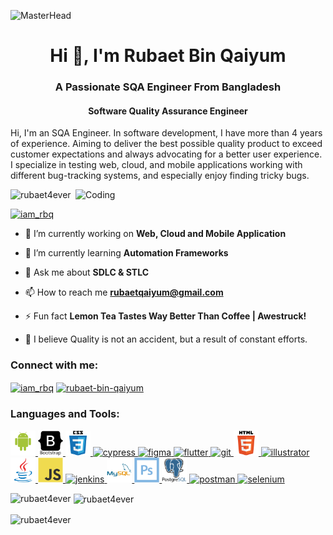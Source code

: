 ![MasterHead](https://miro.medium.com/max/828/1*dGjxCWXLPf_aeRQRdyZklQ.png)

<h1 align="center">Hi 👋, I'm Rubaet Bin Qaiyum</h1>
<h3 align="center">A Passionate SQA Engineer From Bangladesh</h3>
<h4 align="center">Software Quality Assurance Engineer</h4>

Hi, I'm an SQA Engineer. In software development, I have more than 4 years of experience. Aiming to deliver the best possible quality product to exceed customer expectations and always advocating for a better user experience. I specialize in testing web, cloud, and mobile applications working with different bug-tracking systems, and especially enjoy finding tricky bugs. 


<img align="right" alt="Coding" width="400" src="https://cdn.dribbble.com/users/1162077/screenshots/3848914/programmer.gif">

<p align="left"> <img src="https://komarev.com/ghpvc/?username=rubaet4ever&label=Profile%20views&color=0e75b6&style=flat" alt="rubaet4ever" /> </p>

<p align="left"> <a href="https://twitter.com/iam_rbq" target="blank"><img src="https://img.shields.io/twitter/follow/iam_rbq?logo=twitter&style=for-the-badge" alt="iam_rbq" /></a> </p>

- 🔭 I’m currently working on **Web, Cloud and Mobile Application**

- 🌱 I’m currently learning **Automation Frameworks**

- 💬 Ask me about **SDLC & STLC**

- 📫 How to reach me **rubaetqaiyum@gmail.com**

- ⚡ Fun fact **Lemon Tea Tastes Way Better Than Coffee | Awestruck!**

- 🔭 I believe Quality is not an accident, but a result of constant efforts.

<h3 align="left">Connect with me:</h3>
<p align="left">
<a href="https://twitter.com/iam_rbq" target="blank"><img align="center" src="https://raw.githubusercontent.com/rahuldkjain/github-profile-readme-generator/master/src/images/icons/Social/twitter.svg" alt="iam_rbq" height="30" width="40" /></a>
<a href="https://www.linkedin.com/in/rubaet-bin-qaiyum/" target="blank"><img align="center" src="https://raw.githubusercontent.com/rahuldkjain/github-profile-readme-generator/master/src/images/icons/Social/linked-in-alt.svg" alt="rubaet-bin-qaiyum" height="30" width="40" /></a>

</p>

<h3 align="left">Languages and Tools:</h3>
<p align="left"> <a href="https://developer.android.com" target="_blank" rel="noreferrer"> <img src="https://raw.githubusercontent.com/devicons/devicon/master/icons/android/android-original-wordmark.svg" alt="android" width="40" height="40"/> </a> <a href="https://getbootstrap.com" target="_blank" rel="noreferrer"> <img src="https://raw.githubusercontent.com/devicons/devicon/master/icons/bootstrap/bootstrap-plain-wordmark.svg" alt="bootstrap" width="40" height="40"/> </a> <a href="https://www.w3schools.com/css/" target="_blank" rel="noreferrer"> <img src="https://raw.githubusercontent.com/devicons/devicon/master/icons/css3/css3-original-wordmark.svg" alt="css3" width="40" height="40"/> </a> <a href="https://www.cypress.io" target="_blank" rel="noreferrer"> <img src="https://raw.githubusercontent.com/simple-icons/simple-icons/6e46ec1fc23b60c8fd0d2f2ff46db82e16dbd75f/icons/cypress.svg" alt="cypress" width="40" height="40"/> </a> <a href="https://www.figma.com/" target="_blank" rel="noreferrer"> <img src="https://www.vectorlogo.zone/logos/figma/figma-icon.svg" alt="figma" width="40" height="40"/> </a> <a href="https://flutter.dev" target="_blank" rel="noreferrer"> <img src="https://www.vectorlogo.zone/logos/flutterio/flutterio-icon.svg" alt="flutter" width="40" height="40"/> </a> <a href="https://git-scm.com/" target="_blank" rel="noreferrer"> <img src="https://www.vectorlogo.zone/logos/git-scm/git-scm-icon.svg" alt="git" width="40" height="40"/> </a> <a href="https://www.w3.org/html/" target="_blank" rel="noreferrer"> <img src="https://raw.githubusercontent.com/devicons/devicon/master/icons/html5/html5-original-wordmark.svg" alt="html5" width="40" height="40"/> </a> <a href="https://www.adobe.com/in/products/illustrator.html" target="_blank" rel="noreferrer"> <img src="https://www.vectorlogo.zone/logos/adobe_illustrator/adobe_illustrator-icon.svg" alt="illustrator" width="40" height="40"/> </a> <a href="https://www.java.com" target="_blank" rel="noreferrer"> <img src="https://raw.githubusercontent.com/devicons/devicon/master/icons/java/java-original.svg" alt="java" width="40" height="40"/> </a> <a href="https://developer.mozilla.org/en-US/docs/Web/JavaScript" target="_blank" rel="noreferrer"> <img src="https://raw.githubusercontent.com/devicons/devicon/master/icons/javascript/javascript-original.svg" alt="javascript" width="40" height="40"/> </a> <a href="https://www.jenkins.io" target="_blank" rel="noreferrer"> <img src="https://www.vectorlogo.zone/logos/jenkins/jenkins-icon.svg" alt="jenkins" width="40" height="40"/> </a> <a href="https://www.mysql.com/" target="_blank" rel="noreferrer"> <img src="https://raw.githubusercontent.com/devicons/devicon/master/icons/mysql/mysql-original-wordmark.svg" alt="mysql" width="40" height="40"/> </a> <a href="https://www.photoshop.com/en" target="_blank" rel="noreferrer"> <img src="https://raw.githubusercontent.com/devicons/devicon/master/icons/photoshop/photoshop-line.svg" alt="photoshop" width="40" height="40"/> </a> <a href="https://www.postgresql.org" target="_blank" rel="noreferrer"> <img src="https://raw.githubusercontent.com/devicons/devicon/master/icons/postgresql/postgresql-original-wordmark.svg" alt="postgresql" width="40" height="40"/> </a> <a href="https://postman.com" target="_blank" rel="noreferrer"> <img src="https://www.vectorlogo.zone/logos/getpostman/getpostman-icon.svg" alt="postman" width="40" height="40"/> </a> <a href="https://www.selenium.dev" target="_blank" rel="noreferrer"> <img src="https://raw.githubusercontent.com/detain/svg-logos/780f25886640cef088af994181646db2f6b1a3f8/svg/selenium-logo.svg" alt="selenium" width="40" height="40"/> </a> </p>

<p><img align="left" src="https://github-readme-stats.vercel.app/api/top-langs?username=rubaet4ever&show_icons=true&locale=en&layout=compact" alt="rubaet4ever" /></p>

<p>&nbsp;<img align="center" src="https://github-readme-stats.vercel.app/api?username=rubaet4ever&show_icons=true&locale=en" alt="rubaet4ever" /></p>

<p><img align="center" src="https://github-readme-streak-stats.herokuapp.com/?user=rubaet4ever&" alt="rubaet4ever" /></p>

